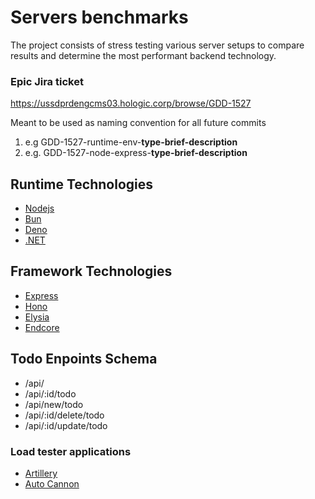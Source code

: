 # Servers benchmarks
The project consists of stress testing various server setups to compare results and determine the most performant backend technology.

### Epic Jira ticket
https://ussdprdengcms03.hologic.corp/browse/GDD-1527

Meant to be used as naming convention for all future commits 
1. e.g  GDD-1527-runtime-env-**type-brief-description**
2. e.g. GDD-1527-node-express-**type-brief-description**


## Runtime Technologies
- [Nodejs](https://nodejs.org/en)
- [Bun](https://bun.sh)
- [Deno](deno.com/)
- [.NET](https://dotnet.microsoft.com/en-us/download)

## Framework Technologies
- [Express](https://expressjs.com)
- [Hono](hono.dev/)
- [Elysia](elysiajs.com/)
- [Endcore](https://encore.dev)

## Todo Enpoints Schema
- /api/
- /api/:id/todo
- /api/new/todo
- /api/:id/delete/todo
- /api/:id/update/todo

### Load tester applications
- [Artillery](https://www.artillery.io)
- [Auto Cannon](https://github.com/mcollina/autocannon#readme)
